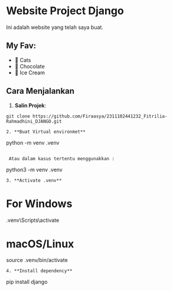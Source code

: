 # Website Project Django

Ini adalah website yang telah saya buat.

## My Fav:
- 🔹 Cats
- 🔹 Chocolate
- 🔹 Ice Cream

## Cara Menjalankan
1. **Salin Projek**:
```
git clone https://github.com/Firaasya/2311102441232_Fitrilia-Rahmadhini_DJANGO.git

2. **Buat Virtual environmet**
```
python -m venv .venv
```
 
 Atau dalam kasus tertentu menggunakkan :
 ```
 python3 -m venv .venv
 ```
3. **Activate .venv**
```
# For Windows
.venv\Scripts\activate

# macOS/Linux
source .venv/bin/activate
```
4. **Install dependency**
```
pip install django
```